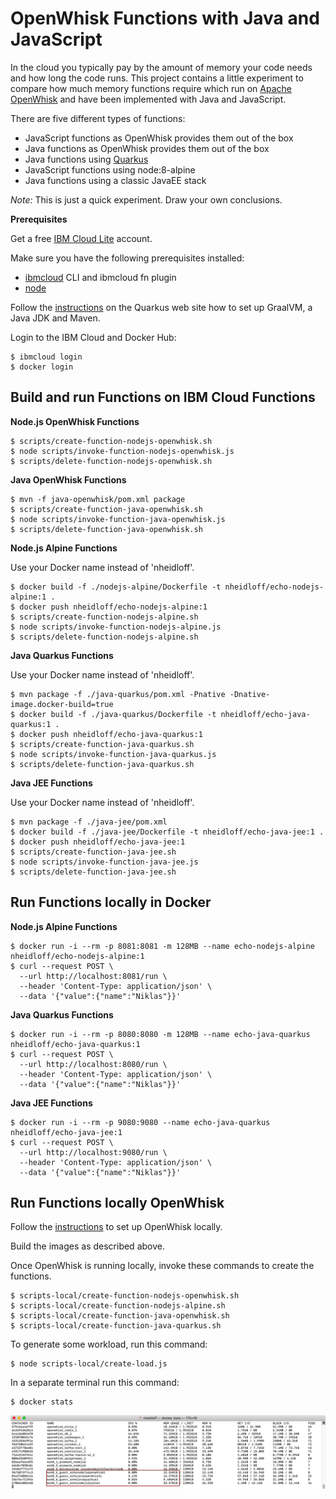 # OpenWhisk Functions with Java and JavaScript

In the cloud you typically pay by the amount of memory your code needs and how long the code runs. This project contains a little experiment to compare how much memory functions require which run on [Apache OpenWhisk](https://openwhisk.apache.org/) and have been implemented with Java and JavaScript.

There are five different types of functions:

* JavaScript functions as OpenWhisk provides them out of the box
* Java functions as OpenWhisk provides them out of the box
* Java functions using [Quarkus](https://quarkus.io/)
* JavaScript functions using node:8-alpine
* Java functions using a classic JavaEE stack

*Note:* This is just a quick experiment. Draw your own conclusions.


**Prerequisites**

Get a free [IBM Cloud Lite](https://ibm.biz/nheidloff) account.

Make sure you have the following prerequisites installed:

* [ibmcloud](https://console.bluemix.net/docs/openwhisk/bluemix_cli.html#cloudfunctions_cli) CLI and ibmcloud fn plugin
* [node](https://nodejs.org/en/download/)

Follow the [instructions](https://quarkus.io/guides/building-native-image-guide) on the Quarkus web site how to set up GraalVM, a Java JDK and Maven.

Login to the IBM Cloud and Docker Hub:

```
$ ibmcloud login
$ docker login
```


## Build and run Functions on IBM Cloud Functions


**Node.js OpenWhisk Functions**

```
$ scripts/create-function-nodejs-openwhisk.sh
$ node scripts/invoke-function-nodejs-openwhisk.js
$ scripts/delete-function-nodejs-openwhisk.sh
```


**Java OpenWhisk Functions**

```
$ mvn -f java-openwhisk/pom.xml package
$ scripts/create-function-java-openwhisk.sh
$ node scripts/invoke-function-java-openwhisk.js
$ scripts/delete-function-java-openwhisk.sh
```


**Node.js Alpine Functions**

Use your Docker name instead of 'nheidloff'.

```
$ docker build -f ./nodejs-alpine/Dockerfile -t nheidloff/echo-nodejs-alpine:1 .
$ docker push nheidloff/echo-nodejs-alpine:1
$ scripts/create-function-nodejs-alpine.sh
$ node scripts/invoke-function-nodejs-alpine.js
$ scripts/delete-function-nodejs-alpine.sh
```


**Java Quarkus Functions**

Use your Docker name instead of 'nheidloff'.

```
$ mvn package -f ./java-quarkus/pom.xml -Pnative -Dnative-image.docker-build=true
$ docker build -f ./java-quarkus/Dockerfile -t nheidloff/echo-java-quarkus:1 .
$ docker push nheidloff/echo-java-quarkus:1
$ scripts/create-function-java-quarkus.sh
$ node scripts/invoke-function-java-quarkus.js
$ scripts/delete-function-java-quarkus.sh
```


**Java JEE Functions**

Use your Docker name instead of 'nheidloff'.

```
$ mvn package -f ./java-jee/pom.xml 
$ docker build -f ./java-jee/Dockerfile -t nheidloff/echo-java-jee:1 .
$ docker push nheidloff/echo-java-jee:1
$ scripts/create-function-java-jee.sh
$ node scripts/invoke-function-java-jee.js
$ scripts/delete-function-java-jee.sh
```


## Run Functions locally in Docker


**Node.js Alpine Functions**

```
$ docker run -i --rm -p 8081:8081 -m 128MB --name echo-nodejs-alpine nheidloff/echo-nodejs-alpine:1
$ curl --request POST \
  --url http://localhost:8081/run \
  --header 'Content-Type: application/json' \
  --data '{"value":{"name":"Niklas"}}'
```


**Java Quarkus Functions**

```
$ docker run -i --rm -p 8080:8080 -m 128MB --name echo-java-quarkus nheidloff/echo-java-quarkus:1
$ curl --request POST \
  --url http://localhost:8080/run \
  --header 'Content-Type: application/json' \
  --data '{"value":{"name":"Niklas"}}'
```


**Java JEE Functions**

```
$ docker run -i --rm -p 9080:9080 --name echo-java-quarkus nheidloff/echo-java-jee:1
$ curl --request POST \
  --url http://localhost:9080/run \
  --header 'Content-Type: application/json' \
  --data '{"value":{"name":"Niklas"}}'
```


## Run Functions locally OpenWhisk

Follow the [instructions](https://github.com/apache/incubator-openwhisk-devtools/blob/master/docker-compose/README.md) to set up OpenWhisk locally.

Build the images as described above.

Once OpenWhisk is running locally, invoke these commands to create the functions.

```
$ scripts-local/create-function-nodejs-openwhisk.sh
$ scripts-local/create-function-nodejs-alpine.sh
$ scripts-local/create-function-java-openwhisk.sh
$ scripts-local/create-function-java-quarkus.sh
```

To generate some workload, run this command:

```
$ node scripts-local/create-load.js
```

In a separate terminal run this command:

```
$ docker stats
```

<kbd><img src="docker-stats.png" /></kbd>